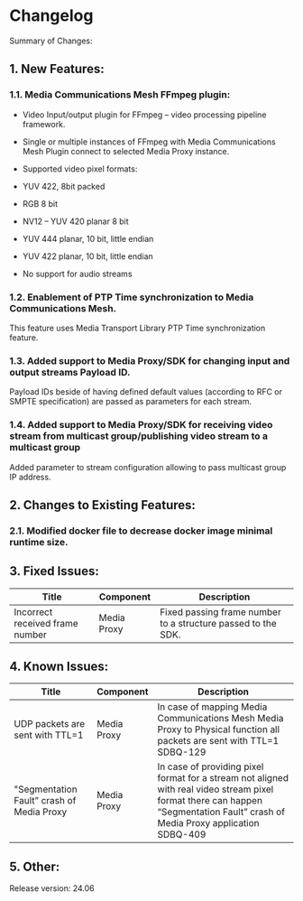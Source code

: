 # Changelog

Summary of Changes:

## 1. New Features:

### 1.1. Media Communications Mesh FFmpeg plugin:

- Video Input/output plugin for FFmpeg – video processing pipeline framework.
- Single or multiple instances of FFmpeg with Media Communications Mesh Plugin connect to selected Media Proxy instance.
- Supported video pixel formats:

 - YUV 422, 8bit packed
 - RGB 8 bit
 - NV12 – YUV 420 planar 8 bit
 - YUV 444 planar, 10 bit, little endian
 - YUV 422 planar, 10 bit, little endian
 - No support for audio streams

### 1.2. Enablement of PTP Time synchronization to Media Communications Mesh.

This feature uses Media Transport Library PTP Time synchronization feature.

### 1.3. Added support to Media Proxy/SDK for changing input and output streams Payload ID.

Payload IDs beside of having defined default values (according to RFC or SMPTE specification) are passed as parameters for each stream.

### 1.4. Added support to Media Proxy/SDK for receiving video stream from multicast group/publishing video stream to a multicast group

Added parameter to stream configuration allowing to pass multicast group IP address.

## 2. Changes to Existing Features:

### 2.1. Modified docker file to decrease docker image minimal runtime size.

## 3. Fixed Issues:

|              Title              |    Component  |                            Description                       |
|---------------------------------|---------------|--------------------------------------------------------------|
| Incorrect received frame number |  Media Proxy  | Fixed passing frame number to a structure passed to the SDK. |

## 4. Known Issues:

|              Title              |             Component   |  Description |
|-------------------------------------------|---------------|--------------|
| UDP packets are sent with TTL=1           |  Media Proxy  | In case of mapping Media Communications Mesh Media Proxy to Physical function all packets are sent with TTL=1 SDBQ-129 |
| "Segmentation Fault” crash of Media Proxy |  Media Proxy  | In case of providing pixel format for a stream not aligned with real video stream pixel format there can happen “Segmentation Fault” crash of Media Proxy application SDBQ-409 |

## 5. Other:

Release version: 24.06